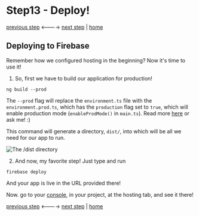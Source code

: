 # Step13 - Deploy!

[previous step](Step12.md) <----> [next step](Step13.md) | [home](../README.md)

## Deploying to Firebase

Remember how we configured hosting in the beginning? Now it's time to use it!

1. So, first we have to build our application for production!

```
ng build --prod
```

The `--prod` flag will replace the `environment.ts` file with the `environment.prod.ts`, which has the `production` flag set to `true`,
which will enable production mode (`enableProdMode()` in `main.ts`). Read more [here](https://angular.io/api/core/enableProdMode) or ask me! :)

This command will generate a directory, `dist/`, into which will be all we need for our app to run. 

![The /dist directory](img/dist.png)

2. And now, my favorite step! Just type and run

```
firebase deploy
```
And your app is live in the URL provided there!

Now. go to your [console](https://console.firebase.google.com/), in your project, at the hosting tab, and see it there!

[previous step](Step12.md) <----> [next step](Step13.md) | [home](../README.md)
